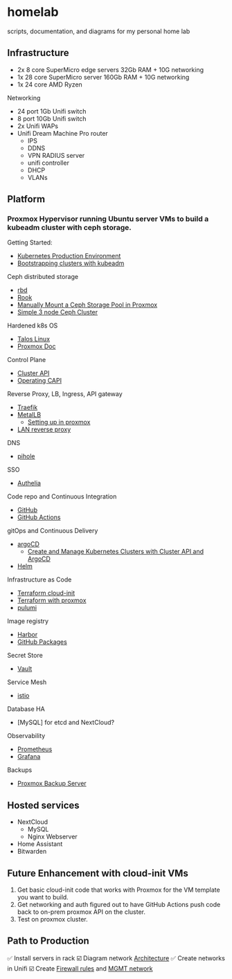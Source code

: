 # homelab
scripts, documentation, and diagrams for my personal home lab

## Infrastructure

* 2x 8 core SuperMicro edge servers 32Gb RAM + 10G networking
* 1x 28 core SuperMicro server 160Gb RAM + 10G networking
* 1x 24 core AMD Ryzen 

Networking

* 24 port 1Gb Unifi switch
* 8 port 10Gb Unifi switch
* 2x Unifi WAPs
* Unifi Dream Machine Pro router
    * IPS
    * DDNS
    * VPN RADIUS server
    * unifi controller
    * DHCP
    * VLANs

## Platform

### Proxmox Hypervisor running Ubuntu server VMs to build a kubeadm cluster with ceph storage.

Getting Started:
* [Kubernetes Production Environment](https://kubernetes.io/docs/setup/production-environment/)
* [Bootstrapping clusters with kubeadm](https://kubernetes.io/docs/setup/production-environment/tools/kubeadm/)

Ceph distributed storage
* [rbd](https://kubernetes.io/docs/concepts/storage/volumes/#rbd)
* [Rook](https://rook.io/)
* [Manually Mount a Ceph Storage Pool in Proxmox](https://www.jamescoyle.net/how-to/1253-manually-mount-a-ceph-storage-pool-in-proxmox)
* [Simple 3 node Ceph Cluster](https://www.jamescoyle.net/how-to/1244-create-a-3-node-ceph-storage-cluster)

Hardened k8s OS
* [Talos Linux](https://www.talos.dev)
* [Proxmox Doc](https://www.talos.dev/docs/v0.14/virtualized-platforms/proxmox/#installation)

Control Plane
* [Cluster API](https://cluster-api.sigs.k8s.io/introduction.html)
* [Operating CAPI](https://www.youtube.com/watch?v=8yUDUhZ6ako&t=600s)

Reverse Proxy, LB, Ingress, API gateway
* [Traefik](https://doc.traefik.io/traefik/providers/kubernetes-ingress/)
* [MetalLB](https://metallb.universe.tf/installation/)
    * [Setting up in proxmox](https://canthonyscott.com/setting-up-a-k3s-kubernetes-cluster-within-proxmox/)
* [LAN reverse proxy](https://pve.proxmox.com/wiki/Web_Interface_Via_Nginx_Proxy)

DNS
* [pihole](https://pi-hole.net)

SSO
* [Authelia](https://www.authelia.com/docs/)

Code repo and Continuous Integration
* [GitHub](https://github.com)
* [GitHub Actions](https://github.com)

gitOps and Continuous Delivery 
* [argoCD](https://argo-cd.readthedocs.io/en/stable/)
    * [Create and Manage Kubernetes Clusters with Cluster API and ArgoCD](https://piotrminkowski.com/2021/12/03/create-kubernetes-clusters-with-cluster-api-and-argocd/)
* [Helm](https://helm.sh)

Infrastructure as Code
* [Terraform cloud-init](https://learn.hashicorp.com/tutorials/terraform/cloud-init)
* [Terraform with proxmox](https://austinsnerdythings.com/2021/09/01/how-to-deploy-vms-in-proxmox-with-terraform/)
* [pulumi](https://www.pulumi.com/docs/)

Image registry
* [Harbor](https://goharbor.io/)
* [GitHub Packages](https://github.com)

Secret Store
* [Vault](https://www.vaultproject.io/)

Service Mesh
* [istio](https://istio.io/)

Database HA
* [MySQL] for etcd and NextCloud?

Observability
* [Prometheus](https://prometheus.io/)
* [Grafana](https://grafana.com/)

Backups
* [Proxmox Backup Server](https://www.proxmox.com/en/proxmox-backup-server)

## Hosted services

* NextCloud
    * MySQL
    * Nginx Webserver
* Home Assistant
* Bitwarden


## Future Enhancement with cloud-init VMs

1. Get basic cloud-init code that works with Proxmox for the VM template you want to build.
1. Get networking and auth figured out to have GitHub Actions push code back to on-prem proxmox API on the cluster.
1. Test on proxmox cluster.

## Path to Production

✅ Install servers in rack
☑️ Diagram network [Architecture](https://www.microsoft.com/en-us/microsoft-365/business-insights-ideas/resources/tips-for-mapping-your-network-diagram)
✅ Create networks in Unifi
☑️ Create [Firewall rules](https://help.ui.com/hc/en-us/articles/115003173168-UniFi-UDM-USG-Introduction-to-Firewall-Rules#4) and [MGMT network](https://help.ui.com/hc/en-us/articles/115010254227-UniFi-USG-Firewall-How-to-Disable-InterVLAN-Routing#option%203)